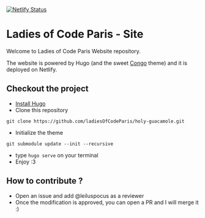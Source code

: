 [![Netlify Status](https://api.netlify.com/api/v1/badges/dbe83241-5d86-4082-a9c1-684307941658/deploy-status)](https://app.netlify.com/sites/affectionate-hermann-4bed1a/deploys)

# Ladies of Code Paris - Site 

Welcome to Ladies of Code Paris Website repository. 

The website is powered by Hugo (and the sweet [Congo](https://github.com/jpanther/congo) theme) and it is deployed on Netlify. 

## Checkout the project 
- [Install Hugo](https://gohugo.io/getting-started/installing/)
- Clone this repository
```
git clone https://github.com/ladiesOfCodeParis/holy-guacamole.git
```
- Initialize the theme 
```
git submodule update --init --recursive
```
- type `hugo serve` on your terminal
- Enjoy :3 

## How to contribute ?
- Open an issue and add @leiluspocus as a reviewer
- Once the modification is approved, you can open a PR and I will merge it :) 
